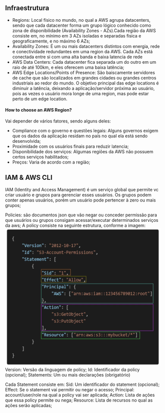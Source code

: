 ## Infraestrutura

- Regions: Local físico no mundo, no qual a AWS agrupa datacenters, sendo que cada datacenter forma um grupo lógico conhecido como zona de disponibilidade (Availability Zones - AZs).Cada região da AWS consiste em, no mínimo em 3 AZs isoladas e separadas fisica e geograficamente, e no máximo 6 AZs;
- Availability Zones: É um ou mais datacenters distintos com energia, rede e conectividade redundantes em uma region da AWS. Cada AZs está conectada entre si com uma alta banda e baixa latencia de rede
- AWS Data Centers: Cada datacenter fica separada um do outro em um raio de até 100km, e eles oferecem uma baixa latência;
- AWS Edge Locations/Points of Presence: São baiscamente servidores de cache que são localizados em grandes cidades ou grandes centros industriais ao redor do mundo. O objetivo principal das edge locations é diminuir a latência, deixando a aplicação/servidor próxima ao usuário, pois as vezes o usuário mora longe de uma region, mas pode estar perto de um edge location.


#### How to choose an AWS Region?
Vai depender de vários fatores, sendo alguns deles:
- Compliance com o governo e questões legais: Alguns governos exigem que os dados da aplicação residam no país no qual ela está sendo desenvolvida;
- Proximidade com os usuários finais para reduzir latencia;
- Disponibilidade dos serviços: Algumas regiões da AWS não possuem certos serviços habilitados;
- Preços: Varia de acordo com a região;


## IAM & AWS CLI

IAM (Identity and Access Management) é um serviço global que permite vc criar usuário e grupos para gerenciar esses usuários.
Os grupos podem conter apenas usuários, porém um usuário pode pertencer à zero ou mais grupos;

Policies: são documentos json que vão negar ou conceder permissão para que usuários ou grupos consigam acessar/executar determinados serviços da aws;
A policy consiste na seguinte estrutura, conforme a imagem:
![Alt text](image.png)
Version: Versão da linguagem de policy;
Id: Identificador da policy (opcional);
Statements: Um ou mais declarações (obrigatório)

Cada Statement consiste em:
Sid: Um identificador do statement (opcional);
Effect: Se o statement vai permitir ou negar o acesso;
Principal: account/user/role na qual a policy vai ser aplicada;
Action: Lista de ações que essa policy permite ou nega;
Resource: Lista de recursos no qual as ações serão aplicadas;


